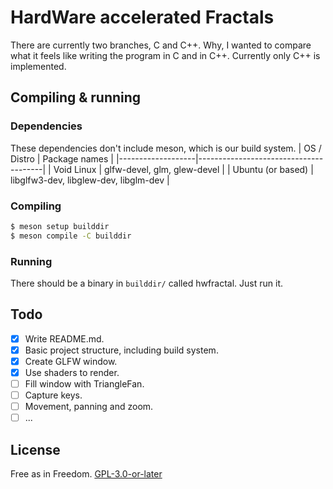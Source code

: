 # HardWare accelerated Fractals
There are currently two branches, C and C++. Why, I wanted to compare what it
feels like writing the program in C and in C++. Currently only C++ is
implemented.

## Compiling & running
### Dependencies
These dependencies don't include meson, which is our build system.
| OS / Distro       | Package names                         |
|-------------------|---------------------------------------|
| Void Linux        | glfw-devel, glm, glew-devel           |
| Ubuntu (or based) | libglfw3-dev, libglew-dev, libglm-dev |
### Compiling
```sh
$ meson setup builddir
$ meson compile -C builddir
```
### Running
There should be a binary in `builddir/` called hwfractal. Just run it.

## Todo
- [X] Write README.md.
- [X] Basic project structure, including build system.
- [X] Create GLFW window.
- [X] Use shaders to render.
- [ ] Fill window with TriangleFan.
- [ ] Capture keys.
- [ ] Movement, panning and zoom.
- [ ] ...

## License
Free as in Freedom.
[GPL-3.0-or-later](./LICENSE)
